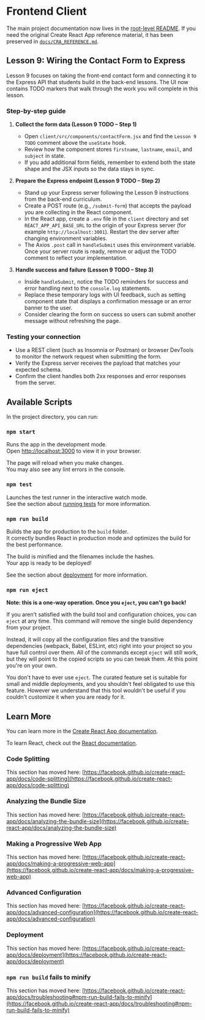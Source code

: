 # Frontend Client

The main project documentation now lives in the [root-level README](../README.md). If you need the original Create React App reference material, it has been preserved in [`docs/CRA_REFERENCE.md`](../docs/CRA_REFERENCE.md).

## Lesson 9: Wiring the Contact Form to Express

Lesson 9 focuses on taking the front-end contact form and connecting it to the Express API that students build in the back-end lessons. The UI now contains TODO markers that walk through the work you will complete in this lesson.

### Step-by-step guide

1. **Collect the form data (Lesson 9 TODO – Step 1)**
   - Open `client/src/components/contactForm.jsx` and find the `Lesson 9 TODO` comment above the `useState` hook.
   - Review how the component stores `firstname`, `lastname`, `email`, and `subject` in state.
   - If you add additional form fields, remember to extend both the state shape and the JSX inputs so the data stays in sync.

2. **Prepare the Express endpoint (Lesson 9 TODO – Step 2)**
   - Stand up your Express server following the Lesson 9 instructions from the back-end curriculum.
   - Create a POST route (e.g., `/submit-form`) that accepts the payload you are collecting in the React component.
   - In the React app, create a `.env` file in the `client` directory and set `REACT_APP_API_BASE_URL` to the origin of your Express server (for example `http://localhost:3001`). Restart the dev server after changing environment variables.
   - The Axios `.post` call in `handleSubmit` uses this environment variable. Once your server route is ready, remove or adjust the TODO comment to reflect your implementation.

3. **Handle success and failure (Lesson 9 TODO – Step 3)**
   - Inside `handleSubmit`, notice the TODO reminders for success and error handling next to the `console.log` statements.
   - Replace these temporary logs with UI feedback, such as setting component state that displays a confirmation message or an error banner to the user.
   - Consider clearing the form on success so users can submit another message without refreshing the page.

### Testing your connection

- Use a REST client (such as Insomnia or Postman) or browser DevTools to monitor the network request when submitting the form.
- Verify the Express server receives the payload that matches your expected schema.
- Confirm the client handles both 2xx responses and error responses from the server.

## Available Scripts

In the project directory, you can run:

### `npm start`

Runs the app in the development mode.  
Open [http://localhost:3000](http://localhost:3000) to view it in your browser.

The page will reload when you make changes.  
You may also see any lint errors in the console.

### `npm test`

Launches the test runner in the interactive watch mode.  
See the section about [running tests](https://facebook.github.io/create-react-app/docs/running-tests) for more information.

### `npm run build`

Builds the app for production to the `build` folder.  
It correctly bundles React in production mode and optimizes the build for the best performance.

The build is minified and the filenames include the hashes.  
Your app is ready to be deployed!

See the section about [deployment](https://facebook.github.io/create-react-app/docs/deployment) for more information.

### `npm run eject`

**Note: this is a one-way operation. Once you `eject`, you can't go back!**

If you aren't satisfied with the build tool and configuration choices, you can `eject` at any time. This command will remove the single build dependency from your project.

Instead, it will copy all the configuration files and the transitive dependencies (webpack, Babel, ESLint, etc) right into your project so you have full control over them. All of the commands except `eject` will still work, but they will point to the copied scripts so you can tweak them. At this point you're on your own.

You don't have to ever use `eject`. The curated feature set is suitable for small and middle deployments, and you shouldn't feel obligated to use this feature. However we understand that this tool wouldn't be useful if you couldn't customize it when you are ready for it.

## Learn More

You can learn more in the [Create React App documentation](https://facebook.github.io/create-react-app/docs/getting-started).

To learn React, check out the [React documentation](https://reactjs.org/).

### Code Splitting

This section has moved here: [https://facebook.github.io/create-react-app/docs/code-splitting](https://facebook.github.io/create-react-app/docs/code-splitting)

### Analyzing the Bundle Size

This section has moved here: [https://facebook.github.io/create-react-app/docs/analyzing-the-bundle-size](https://facebook.github.io/create-react-app/docs/analyzing-the-bundle-size)

### Making a Progressive Web App

This section has moved here: [https://facebook.github.io/create-react-app/docs/making-a-progressive-web-app](https://facebook.github.io/create-react-app/docs/making-a-progressive-web-app)

### Advanced Configuration

This section has moved here: [https://facebook.github.io/create-react-app/docs/advanced-configuration](https://facebook.github.io/create-react-app/docs/advanced-configuration)

### Deployment

This section has moved here: [https://facebook.github.io/create-react-app/docs/deployment](https://facebook.github.io/create-react-app/docs/deployment)

### `npm run build` fails to minify

This section has moved here: [https://facebook.github.io/create-react-app/docs/troubleshooting#npm-run-build-fails-to-minify](https://facebook.github.io/create-react-app/docs/troubleshooting#npm-run-build-fails-to-minify)
